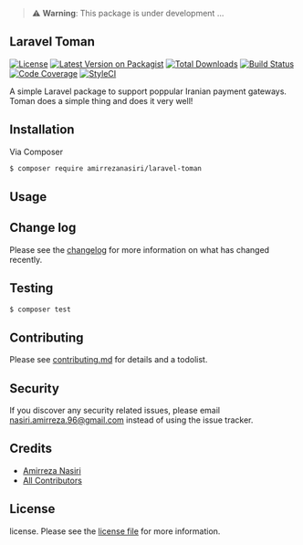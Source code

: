 > ⚠️ **Warning**: This package is under development ...  


## Laravel Toman

[![License][ico-license]][link-license]
[![Latest Version on Packagist][ico-version]][link-packagist]
[![Total Downloads][ico-downloads]][link-downloads]
[![Build Status][ico-travis]][link-travis]
[![Code Coverage][ico-codecov]][link-codecov]
[![StyleCI][ico-styleci]][link-styleci]

A simple Laravel package to support poppular Iranian payment gateways. Toman does a simple thing and does it very well!

## Installation

Via Composer

``` bash
$ composer require amirrezanasiri/laravel-toman
```

## Usage

## Change log

Please see the [changelog](changelog.md) for more information on what has changed recently.

## Testing

``` bash
$ composer test
```

## Contributing

Please see [contributing.md](contributing.md) for details and a todolist.

## Security

If you discover any security related issues, please email nasiri.amirreza.96@gmail.com instead of using the issue tracker.

## Credits

- [Amirreza Nasiri][link-author]
- [All Contributors][link-contributors]

## License

license. Please see the [license file](license.md) for more information.

[ico-license]: https://img.shields.io/github/license/amirrezanasiri/laravel-toman?style=flat-square
[ico-version]: https://img.shields.io/packagist/v/amirrezanasiri/laravel-toman.svg?style=flat-square
[ico-downloads]: https://img.shields.io/packagist/dt/amirrezanasiri/laravel-toman.svg?style=flat-square
[ico-travis]: https://img.shields.io/travis/amirrezanasiri/laravel-toman/master.svg?style=flat-square
[ico-codecov]: https://img.shields.io/codecov/c/github/amirrezanasiri/laravel-toman?label=🧪%20coverage&style=flat-square
[ico-styleci]: https://styleci.io/repos/214276918/shield

[link-license]: ../../license
[link-packagist]: https://packagist.org/packages/amirrezanasiri/laravel-toman
[link-downloads]: https://packagist.org/packages/amirrezanasiri/laravel-toman
[link-travis]: https://travis-ci.org/amirrezanasiri/laravel-toman
[link-codecov]: https://codecov.io/gh/amirrezanasiri/laravel-toman
[link-styleci]: https://styleci.io/repos/214276918
[link-author]: https://github.com/amirrezanasiri
[link-contributors]: ../../contributors
